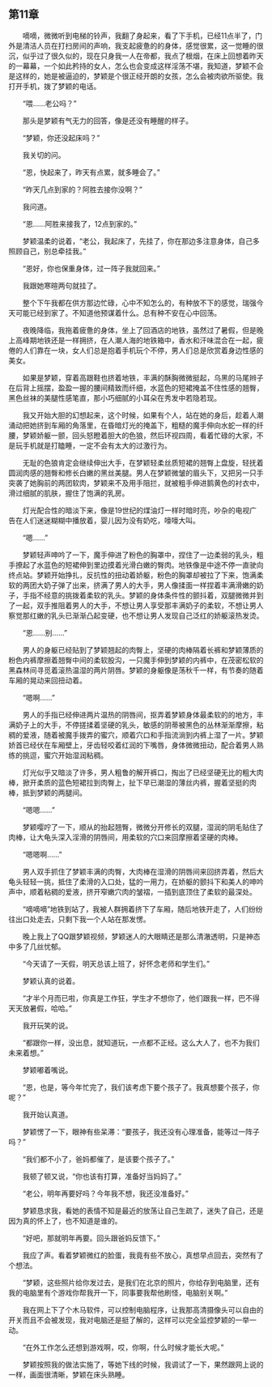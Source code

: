 ## 第11章

　　嘀嘀，微微听到电梯的铃声，我翻了身起来，看了下手机，已经11点半了，门外是清洁人员在打扫房间的声响，我支起疲惫的的身体，感觉很累，这一觉睡的很沉，似乎过了很久似的，现在只身我一人在帝都，我点了根烟，在床上回想着昨天的一幕幕，一个如此矜持的女人，怎么也会变成这样淫荡不堪，我知道，梦颖不会是这样的，她是被逼迫的，梦颖是个很正经开朗的女孩，怎么会被肉欲所驱使。我打开手机，拨了梦颖的电话。

　　“喂……老公吗？”

　　那头是梦颖有气无力的回答，像是还没有睡醒的样子。

　　“梦颖，你还没起床吗？”

　　我关切的问。

　　“恩，快起来了，昨天有点累，就多睡会了。”

　　“昨天几点到家的？阿胜去接你没啊？”

　　我问道。

　　“恩……阿胜来接我了，12点到家的。”

　　梦颖温柔的说着，“老公，我起床了，先挂了，你在那边多注意身体，自己多照顾自己，别总牵挂我。”

　　“恩好，你也保重身体，过一阵子我就回来。”

　　我跟她寒暄两句就挂了。

　　整个下午我都在供方那边忙碌，心中不知怎么的，有种放不下的感觉，瑞强今天可能已经到家了。不知道他预谋着什么。总有种不安在心中回荡。

　　夜晚降临，我拖着疲惫的身体，坐上了回酒店的地铁，虽然过了暑假，但是晚上高峰期地铁还是一样拥挤，在人潮人海的地铁箱中，香水和汗味混合在一起，疲倦的人们靠在一块，女人们总是抱着手机玩个不停，男人们总是欣赏着身边性感的美女。

　　如果是梦颖，穿着高跟鞋也挤着地铁，丰满的酥胸微微挺起，乌黑的马尾辫子在后背上摇摆，盈盈一握的腰间精致而纤细，水蓝色的短裙掩盖不住性感的翘臀，黑色丝袜的美腿性感笔直，那小巧细腻的小耳朵在秀发中若隐若现。

　　我又开始大胆的幻想起来，这个时候，如果有个人，站在她的身后，趁着人潮涌动把她挤到车厢的角落里，在昏暗灯光的掩盖下，粗糙的魔手伸向水蛇一样的纤腰，梦颖娇躯一颤，回头怒瞪着胆大的色狼，然后环视四周，看着忙碌的大家，不是玩手机就是打瞌睡，一定不会有太大的过激行为。

　　无耻的色狼肯定会继续伸出大手，在梦颖轻柔丝质短裙的翘臀上盘旋，轻抚着圆润肉感的翘臀和修长白嫩的黑丝美腿。男人在梦颖微皱的眉头下，又把另一只手突袭了她胸前的两团软肉，梦颖来不及用手阻拦，就被粗手伸进鹅黄色的衬衣中，滑过细腻的肌肤，握住了饱满的乳房。

　　灯光配合性的暗淡下来，像是19世纪的煤油灯一样时暗时亮，吵杂的电视广告在人们迷迷糊糊中播放着，婴儿因为没有奶吃，嚎嚎大叫。

　　“嗯……”

　　梦颖轻声呻吟了一下，魔手伸进了粉色的胸罩中，捏住了一边柔弱的乳头，粗手撩起了水蓝色的短裙伸到里边摸着光滑白嫩的臀肉。地铁像是中途不停一直驶向终点站。梦颖开始挣扎，反抗性的扭动着娇躯，粉色的胸罩却被拉了下来，饱满柔软的两团大奶子弹了出来，挤满了男人的大手，男人像揉面一样捏着丰满滑嫩的奶子，手指不经意的挑拨着柔软的乳头。梦颖的身体条件性的颤抖着，双腿微微并到了一起，双手推阻着男人的大手，不想让男人享受那丰满奶子的柔软，不想让男人察觉那红嫩的乳头已渐渐凸起变硬，也不想让男人发现自己泛红的娇躯滚热发烫。

　　“恩……别……”

　　男人的身躯已经贴到了梦颖翘起的肉臀上，坚硬的肉棒隔着长裤和梦颖薄质的粉色内裤摩擦着翘臀中间的柔软股沟，一只魔手伸到梦颖的内裤中，在茂密松软的黑森林间寻觅着滚热温湿的两片阴唇。梦颖的身躯像是荡秋千一样，有节奏的随着车厢的晃动来回扭动着。

　　“嗯啊……”

　　男人的手指已经伸进两片温热的阴唇间，抠弄着梦颖身体最柔软的的地方，丰满奶子上的大手，不停搓揉着坚硬的乳头，敏感的阴蒂被黑色的丛林渐渐摩擦，粘稠的爱液，随着被魔手拨弄的蜜穴，顺着穴口和手指流淌到内裤上湿了一片。梦颖娇首已经伏在车厢壁上，牙齿轻咬着红润的下嘴唇，身体微微扭动，配合着男人熟练的挑逗，蜜穴开始湿润粘稠。

　　灯光似乎又暗淡了许多，男人粗鲁的解开裤口，掏出了已经坚硬无比的粗大肉棒，掀开柔质的蓝色短裙拉到肉臀上，扯下早已潮湿的薄丝内裤，握着坚挺的肉棒，抵到梦颖的两腿间。

　　“嗯嗯……”

　　梦颖嘤咛了一下，顺从的抬起翘臀，微微分开修长的双腿，湿润的阴毛贴住了肉棒，让大龟头深入淫滑的阴唇间，用柔软的穴口来回摩擦着坚硬的肉棒。

　　“嗯嗯啊……”

　　男人双手抓住了梦颖丰满的肉臀，大肉棒在湿滑的阴唇间来回挤弄着，然后大龟头轻轻一挑，抵住了柔滑的入口处，猛的一用力，在娇躯的颤抖下和美人的呻吟声中，顺着粘稠的爱液，挤开窄嫩穴肉的皱褶，一插到底顶住了柔软的最深处。

　　“嘀嘀嘀”地铁到站了，我被人群拥着挤下了车厢，随后地铁开走了，人们纷纷往出口处走去，只剩下我一个人站在那发愣。

　　晚上我上了QQ跟梦颖视频，梦颖迷人的大眼睛还是那么清澈透明，只是神态中多了几丝忧郁。

　　“今天请了一天假，明天总该上班了，好怀念老师和学生们。”

　　梦颖认真的说着。

　　“才半个月而已啦，你真是工作狂，学生才不想你了，他们跟我一样，巴不得天天放暑假，哈哈。”

　　我开玩笑的说。

　　“都跟你一样，没出息，就知道玩，一点都不正经。这么大人了，也不为我们未来着想。”

　　梦颖嘟着嘴说。

　　“恩，也是，等今年忙完了，我们该考虑下要个孩子了。我真想要个孩子，你呢？”

　　我开始认真道。

　　梦颖愣了一下，眼神有些呆滞：“要孩子，我还没有心理准备，能等过一阵子吗？”

　　“我们都不小了，爸妈都催了，是该要个孩子了。”

　　我顿了顿又说，“你也该有打算，准备好当妈妈了。”

　　“老公，明年再要好吗？今年我不想，我还没准备好。”

　　梦颖恳求我，看她的表情不知是最近的放荡让自己生疏了，迷失了自己，还是因为真的怀上了，也不知道是谁的。

　　“好吧，那就明年再要。回头跟爸妈反馈下。”

　　我应了声。看着梦颖微红的脸蛋，我竟有些不放心，真想早点回去，突然有了个想法。

　　“梦颖，这些照片给你发过去，是我们在北京的照片，你给存到电脑里，还有我的电脑里有个游戏你帮我开一下，同事要我帮他刷怪，电脑别关啊。”

　　我在网上下了个木马软件，可以控制电脑程序，让我那高清摄像头可以自由的开关而且不会被发现，我对电脑还是挺了解的，这样可以完全监控梦颖的一举一动。

　　“在外工作怎么还想到游戏啊，哎，你啊，什么时候才能长大呢。”

　　梦颖按照我的做法实施了，等她下线的时候，我调试了一下，果然跟网上说的一样，画面很清晰，梦颖在床头熟睡。

